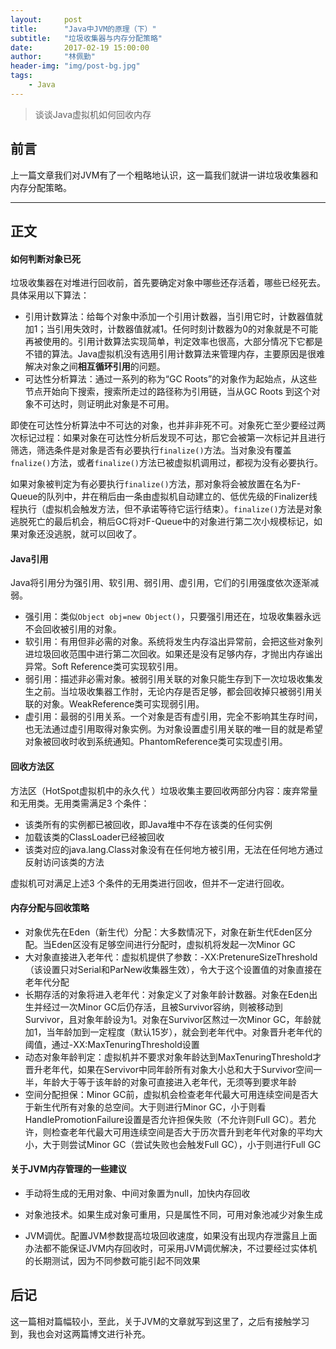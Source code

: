 ```yaml
---
layout:     post
title:      "Java中JVM的原理（下）"
subtitle:   "垃圾收集器与内存分配策略"
date:       2017-02-19 15:00:00
author:     "林佩勤"
header-img: "img/post-bg.jpg"
tags:
    - Java
---
```


> 谈谈Java虚拟机如何回收内存


## 前言

上一篇文章我们对JVM有了一个粗略地认识，这一篇我们就讲一讲垃圾收集器和内存分配策略。

---

## 正文

#### 如何判断对象已死

垃圾收集器在对堆进行回收前，首先要确定对象中哪些还存活着，哪些已经死去。具体采用以下算法：

- 引用计数算法：给每个对象中添加一个引用计数器，当引用它时，计数器值就加1；当引用失效时，计数器值就减1。任何时刻计数器为0的对象就是不可能再被使用的。引用计数算法实现简单，判定效率也很高，大部分情况下它都是不错的算法。Java虚拟机没有选用引用计数算法来管理内存，主要原因是很难解决对象之间**相互循环引用**的问题。
- 可达性分析算法：通过一系列的称为“GC Roots”的对象作为起始点，从这些节点开始向下搜索，搜索所走过的路径称为引用链，当从GC Roots 到这个对象不可达时，则证明此对象是不可用。

即使在可达性分析算法中不可达的对象，也并非非死不可。对象死亡至少要经过两次标记过程：如果对象在可达性分析后发现不可达，那它会被第一次标记并且进行筛选，筛选条件是对象是否有必要执行`finalize()`方法。当对象没有覆盖`fnalize()`方法，或者`finalize()`方法已被虚拟机调用过，都视为没有必要执行。

如果对象被判定为有必要执行`finalize()`方法，那对象将会被放置在名为F-Queue的队列中，井在稍后由一条由虚拟机自动建立的、低优先级的Finalizer线程执行（虚拟机会触发方法，但不承诺等待它运行结束）。`finalize()`方法是对象逃脱死亡的最后机会，稍后GC将对F-Queue中的对象进行第二次小规模标记，如果对象还没逃脱，就可以回收了。 

#### Java引用

Java将引用分为强引用、软引用、弱引用、虚引用，它们的引用强度依次逐渐减弱。

- 强引用：类似`Object obj=new Object()`，只要强引用还在，垃圾收集器永远不会回收被引用的对象。
- 软引用：有用但非必需的对象。系统将发生内存溢出异常前，会把这些对象列进垃圾回收范围中进行第二次回收。如果还是没有足够内存，才抛出内存谧出异常。Soft Reference类可实现软引用。
- 弱引用：描述非必需对象。被弱引用关联的对象只能生存到下一次垃圾收集发生之前。当垃圾收集器工作肘，无论内存是否足够，都会回收掉只被弱引用关联的对象。WeakReference类可实现弱引用。
- 虚引用：最弱的引用关系。一个对象是否有虚引用，完全不影响其生存时间，也无法通过虚引用取得对象实例。为对象设置虚引用关联的唯一目的就是希望对象被回收时收到系统通知。PhantomReference类可实现虚引用。

#### 回收方法区

方法区（HotSpot虚拟机中的永久代 ）垃圾收集主要回收两部分内容：废弃常量和无用类。无用类需满足3 个条件：

- 该类所有的实例都已被回收，即Java堆中不存在该类的任何实例
- 加载该类的ClassLoader已经被回收
- 该类对应的java.lang.Class对象没有在任何地方被引用，无法在任何地方通过反射访问该类的方法

虚拟机可对满足上述3 个条件的无用类进行回收，但并不一定进行回收。

#### 内存分配与回收策略

- 对象优先在Eden（新生代）分配：大多数情况下，对象在新生代Eden区分配。当Eden区没有足够空间进行分配时，虚拟机将发起一次Minor GC
- 大对象直接进入老年代：虚拟机提供了参数：-XX:PretenureSizeThreshold（该设置只对Serial和ParNew收集器生效），令大于这个设置值的对象直接在老年代分配
- 长期存活的对象将进入老年代：对象定义了对象年龄计数器。对象在Eden出生并经过一次Minor GC后仍存活，且被Survivor容纳，则被移动到Survivor，且对象年龄设为1。对象在Survivor区熬过一次Minor GC，年龄就加1，当年龄加到一定程度（默认15岁），就会到老年代中。对象晋升老年代的阈值，通过-XX:MaxTenuringThreshold设置
- 动态对象年龄判定：虚拟机并不要求对象年龄达到MaxTenuringThreshold才晋升老年代，如果在Servivor中同年龄所有对象大小总和大于Survivor空间一半，年龄大于等于该年龄的对象可直接进入老年代，无须等到要求年龄
- 空间分配担保：Minor GC前，虚拟机会检查老年代最大可用连续空间是否大于新生代所有对象的总空间。大于则进行Minor GC，小于则看HandlePromotionFailure设置是否允许担保失败（不允许则Full GC）。若允许，则检查老年代最大可用连续空间是否大于历次晋升到老年代对象的平均大小，大于则尝试Minor GC（尝试失败也会触发Full GC），小于则进行Full GC

#### 关于JVM内存管理的一些建议

- 手动将生成的无用对象、中间对象置为null，加快内存回收

- 对象池技术。如果生成对象可重用，只是属性不同，可用对象池减少对象生成

- JVM调优。配置JVM参数提高垃圾回收速度，如果没有出现内存泄露且上面办法都不能保证JVM内存回收时，可采用JVM调优解决，不过要经过实体机的长期测试，因为不同参数可能引起不同效果


## 后记

这一篇相对篇幅较小，至此，关于JVM的文章就写到这里了，之后有接触学习到，我也会对这两篇博文进行补充。


